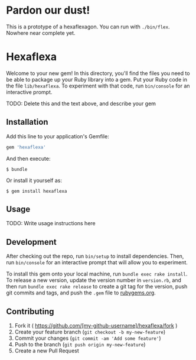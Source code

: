 # Pardon our dust!
This is a prototype of a hexaflexagon.  You can run with `./bin/flex`. Nowhere
near complete yet.

# Hexaflexa

Welcome to your new gem! In this directory, you'll find the files you need to be able to package up your Ruby library into a gem. Put your Ruby code in the file `lib/hexaflexa`. To experiment with that code, run `bin/console` for an interactive prompt.

TODO: Delete this and the text above, and describe your gem

## Installation

Add this line to your application's Gemfile:

```ruby
gem 'hexaflexa'
```

And then execute:

    $ bundle

Or install it yourself as:

    $ gem install hexaflexa

## Usage

TODO: Write usage instructions here

## Development

After checking out the repo, run `bin/setup` to install dependencies. Then, run `bin/console` for an interactive prompt that will allow you to experiment.

To install this gem onto your local machine, run `bundle exec rake install`. To release a new version, update the version number in `version.rb`, and then run `bundle exec rake release` to create a git tag for the version, push git commits and tags, and push the `.gem` file to [rubygems.org](https://rubygems.org).

## Contributing

1. Fork it ( https://github.com/[my-github-username]/hexaflexa/fork )
2. Create your feature branch (`git checkout -b my-new-feature`)
3. Commit your changes (`git commit -am 'Add some feature'`)
4. Push to the branch (`git push origin my-new-feature`)
5. Create a new Pull Request
